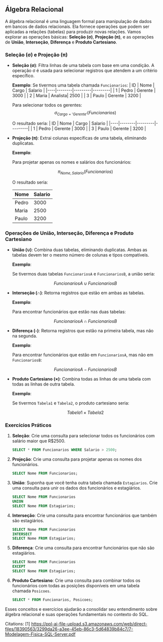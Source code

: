 ## Álgebra Relacional

A álgebra relacional é uma linguagem formal para manipulação de dados em bancos de dados relacionais. Ela fornece operações que podem ser aplicadas a relações (tabelas) para produzir novas relações. Vamos explorar as operações básicas: **Seleção (σ)**, **Projeção (π)**, e as operações de **União**, **Interseção**, **Diferença** e **Produto Cartesiano**.

### Seleção (σ) e Projeção (π)

- **Seleção (σ)**: Filtra linhas de uma tabela com base em uma condição. A operação σ é usada para selecionar registros que atendem a um critério específico.

  **Exemplo**:
  Se tivermos uma tabela chamada `Funcionarios`:
  | ID | Nome   | Cargo   | Salario |
  |----|--------|---------|---------|
  | 1  | Pedro  | Gerente | 3000    |
  | 2  | Maria  | Analista| 2500    |
  | 3  | Paulo  | Gerente | 3200    |

  Para selecionar todos os gerentes:
  $$\sigma_{Cargo = 'Gerente'}(Funcionarios)$$
  
  O resultado seria:
  | ID | Nome   | Cargo   | Salario |
  |----|--------|---------|---------|
  | 1  | Pedro  | Gerente | 3000    |
  | 3  | Paulo  | Gerente | 3200    |

- **Projeção (π)**: Extrai colunas específicas de uma tabela, eliminando duplicatas.

  **Exemplo**:
  
  Para projetar apenas os nomes e salários dos funcionários:
  
  $$\pi_{Nome, Salario}(Funcionarios)$$
  
  O resultado seria:
  
  | Nome   | Salario |
  |--------|---------|
  | Pedro  | 3000    |
  | Maria  | 2500    |
  | Paulo  | 3200    |

### Operações de União, Interseção, Diferença e Produto Cartesiano

- **União (∪)**: Combina duas tabelas, eliminando duplicatas. Ambas as tabelas devem ter o mesmo número de colunas e tipos compatíveis.

  **Exemplo**:
  
   Se tivermos duas tabelas `FuncionariosA` e `FuncionariosB`, a união seria:
   
   $$FuncionariosA ∪ FuncionariosB$$

- **Interseção (∩)**: Retorna registros que estão em ambas as tabelas.

   **Exemplo**:
   
   Para encontrar funcionários que estão nas duas tabelas:
   
   $$FuncionariosA ∩ FuncionariosB$$

- **Diferença (-)**: Retorna registros que estão na primeira tabela, mas não na segunda.

   **Exemplo**:
   
   Para encontrar funcionários que estão em `FuncionariosA`, mas não em `FuncionariosB`:
   
   $$FuncionariosA - FuncionariosB$$

- **Produto Cartesiano (×)**: Combina todas as linhas de uma tabela com todas as linhas de outra tabela.

   **Exemplo**:
   
   Se tivermos `Tabela1` e `Tabela2`, o produto cartesiano seria:

   $$Tabela1 × Tabela2$$

### Exercícios Práticos

1. **Seleção**: Crie uma consulta para selecionar todos os funcionários com salário maior que R$2500.
   
   ```sql
   SELECT * FROM Funcionarios WHERE Salario > 2500;
   ```

2. **Projeção**: Crie uma consulta para projetar apenas os nomes dos funcionários.
   
   ```sql
   SELECT Nome FROM Funcionarios;
   ```

3. **União**: Suponha que você tenha outra tabela chamada `Estagiarios`. Crie uma consulta para unir os dados dos funcionários e estagiários.
   
   ```sql
   SELECT Nome FROM Funcionarios
   UNION
   SELECT Nome FROM Estagiarios;
   ```

4. **Interseção**: Crie uma consulta para encontrar funcionários que também são estagiários.
   
   ```sql
   SELECT Nome FROM Funcionarios
   INTERSECT
   SELECT Nome FROM Estagiarios;
   ```

5. **Diferença**: Crie uma consulta para encontrar funcionários que não são estagiários.
   
   ```sql
   SELECT Nome FROM Funcionarios
   EXCEPT
   SELECT Nome FROM Estagiarios;
   ```

6. **Produto Cartesiano**: Crie uma consulta para combinar todos os funcionários com todas as posições disponíveis em uma tabela chamada `Posicoes`.
   
   ```sql
   SELECT * FROM Funcionarios, Posicoes;
   ```

Esses conceitos e exercícios ajudarão a consolidar seu entendimento sobre álgebra relacional e suas operações fundamentais no contexto do SQL.

Citations:
[1] https://ppl-ai-file-upload.s3.amazonaws.com/web/direct-files/18390563/3299da26-a3ee-45eb-86c3-5d64839b84c7/7-Modelagem-Fisica-SQL-Server.pdf